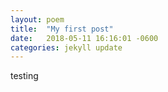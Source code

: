```yaml
---
layout: poem
title:  "My first post"
date:   2018-05-11 16:16:01 -0600
categories: jekyll update
---
```


testing
